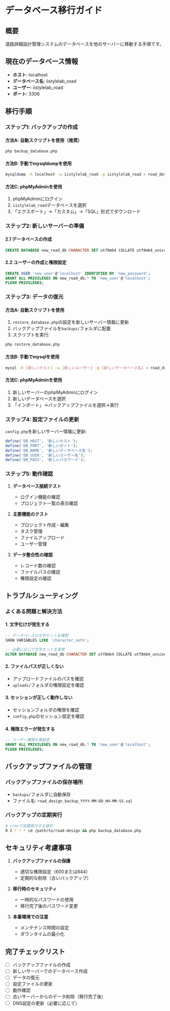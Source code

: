 # データベース移行ガイド

## 概要
道路詳細設計管理システムのデータベースを他のサーバーに移動する手順です。

## 現在のデータベース情報
- **ホスト**: localhost
- **データベース名**: iistylelab_road
- **ユーザー**: iistylelab_road
- **ポート**: 3306

## 移行手順

### ステップ1: バックアップの作成

#### 方法A: 自動スクリプトを使用（推奨）
```bash
php backup_database.php
```

#### 方法B: 手動でmysqldumpを使用
```bash
mysqldump -h localhost -u iistylelab_road -p iistylelab_road > road_design_backup.sql
```

#### 方法C: phpMyAdminを使用
1. phpMyAdminにログイン
2. `iistylelab_road`データベースを選択
3. 「エクスポート」→「カスタム」→「SQL」形式でダウンロード

### ステップ2: 新しいサーバーの準備

#### 2.1 データベースの作成
```sql
CREATE DATABASE new_road_db CHARACTER SET utf8mb4 COLLATE utf8mb4_unicode_ci;
```

#### 2.2 ユーザーの作成と権限設定
```sql
CREATE USER 'new_user'@'localhost' IDENTIFIED BY 'new_password';
GRANT ALL PRIVILEGES ON new_road_db.* TO 'new_user'@'localhost';
FLUSH PRIVILEGES;
```

### ステップ3: データの復元

#### 方法A: 自動スクリプトを使用
1. `restore_database.php`の設定を新しいサーバー情報に更新
2. バックアップファイルを`backups/`フォルダに配置
3. スクリプトを実行:
```bash
php restore_database.php
```

#### 方法B: 手動でmysqlを使用
```bash
mysql -h [新しいホスト] -u [新しいユーザー] -p [新しいデータベース名] < road_design_backup.sql
```

#### 方法C: phpMyAdminを使用
1. 新しいサーバーのphpMyAdminにログイン
2. 新しいデータベースを選択
3. 「インポート」→バックアップファイルを選択→実行

### ステップ4: 設定ファイルの更新

`config.php`を新しいサーバー情報に更新:

```php
define('DB_HOST', '新しいホスト');
define('DB_PORT', '新しいポート');
define('DB_NAME', '新しいデータベース名');
define('DB_USER', '新しいユーザー名');
define('DB_PASS', '新しいパスワード');
```

### ステップ5: 動作確認

1. **データベース接続テスト**
   - ログイン機能の確認
   - プロジェクト一覧の表示確認

2. **主要機能のテスト**
   - プロジェクト作成・編集
   - タスク管理
   - ファイルアップロード
   - ユーザー管理

3. **データ整合性の確認**
   - レコード数の確認
   - ファイルパスの確認
   - 権限設定の確認

## トラブルシューティング

### よくある問題と解決方法

#### 1. 文字化けが発生する
```sql
-- データベースの文字セットを確認
SHOW VARIABLES LIKE 'character_set%';

-- 必要に応じて文字セットを変更
ALTER DATABASE new_road_db CHARACTER SET utf8mb4 COLLATE utf8mb4_unicode_ci;
```

#### 2. ファイルパスが正しくない
- アップロードファイルのパスを確認
- `uploads/`フォルダの権限設定を確認

#### 3. セッションが正しく動作しない
- セッションフォルダの権限を確認
- `config.php`のセッション設定を確認

#### 4. 権限エラーが発生する
```sql
-- ユーザー権限を再設定
GRANT ALL PRIVILEGES ON new_road_db.* TO 'new_user'@'localhost';
FLUSH PRIVILEGES;
```

## バックアップファイルの管理

### バックアップファイルの保存場所
- `backups/`フォルダに自動保存
- ファイル名: `road_design_backup_YYYY-MM-DD_HH-MM-SS.sql`

### バックアップの定期実行
```bash
# cronで定期実行する場合
0 2 * * * cd /path/to/road-design && php backup_database.php
```

## セキュリティ考慮事項

1. **バックアップファイルの保護**
   - 適切な権限設定（600または644）
   - 定期的な削除（古いバックアップ）

2. **移行時のセキュリティ**
   - 一時的なパスワードの使用
   - 移行完了後のパスワード変更

3. **本番環境での注意**
   - メンテナンス時間の設定
   - ダウンタイムの最小化

## 完了チェックリスト

- [ ] バックアップファイルの作成
- [ ] 新しいサーバーでのデータベース作成
- [ ] データの復元
- [ ] 設定ファイルの更新
- [ ] 動作確認
- [ ] 古いサーバーからのデータ削除（移行完了後）
- [ ] DNS設定の更新（必要に応じて）
